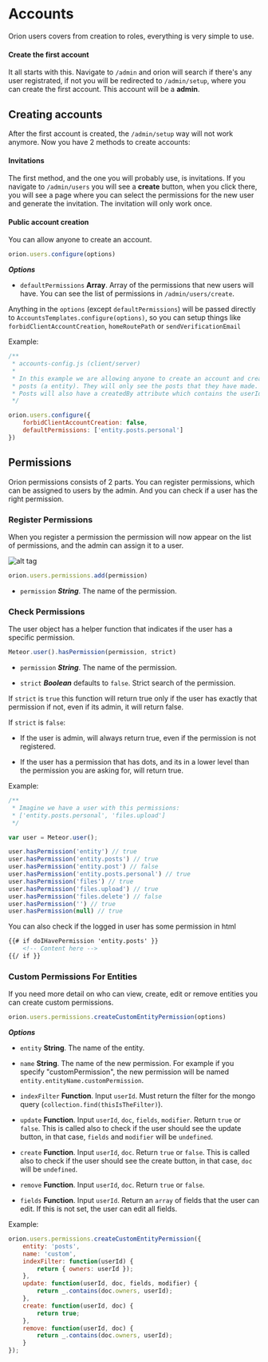 # Accounts

Orion users covers from creation to roles, everything is
very simple to use.

#### Create the first account

It all starts with this. Navigate to ```/admin``` and orion
will search if there's any user registrated, if not you will
be redirected to ```/admin/setup```, where you can create
the first account. This account will be a **admin**.

## Creating accounts

After the first account is created, the ```/admin/setup``` way
will not work anymore. Now you have 2 methods to create accounts:

#### Invitations

The first method, and the one you will probably use, is invitations.
If you navigate to ```/admin/users``` you will see a **create** button,
when you click there, you will see a page where you can select the
permissions for the new user and generate the invitation.
The invitation will only work once.

#### Public account creation

You can allow anyone to create an account.

```js
orion.users.configure(options)
```

***Options***

- ```defaultPermissions``` **Array**. Array of the permissions that new users will have.
You can see the list of permissions in ```/admin/users/create```.

Anything in the ```options``` (except ```defaultPermissions```) will be passed directly
to ```AccountsTemplates.configure(options)```, so you can setup things like ```forbidClientAccountCreation```, ```homeRoutePath``` or ```sendVerificationEmail```

Example:

```js
/**
 * accounts-config.js (client/server)
 *
 * In this example we are allowing anyone to create an account and create
 * posts (a entity). They will only see the posts that they have made.
 * Posts will also have a createdBy attribute which contains the userId.
 */

orion.users.configure({
    forbidClientAccountCreation: false,
    defaultPermissions: ['entity.posts.personal']
})
```

## Permissions

Orion permissions consists of 2 parts. You can register permissions,
which can be assigned to users by the admin. And you can check if a user
has the right permission.

### Register Permissions

When you register a permission the permission will now appear on the list
of permissions, and the admin can assign it to a user.

![alt tag](http://i.imgur.com/Guo41xU.png)

```js
orion.users.permissions.add(permission)
```

- ```permission``` ***String***. The name of the permission.

### Check Permissions

The user object has a helper function that indicates if the user has
a specific permission.

```js
Meteor.user().hasPermission(permission, strict)
```

- ```permission``` ***String***. The name of the permission.

- ```strict``` ***Boolean*** defaults to ```false```. Strict search of the permission.

If ```strict``` is ```true``` this function will return true only if the user
has exactly that permission if not, even if its admin, it will return false.

If ```strict``` is ```false```:

- If the user is admin, will always return true, even if the permission is not registered.

- If the user has a permission that has dots, and its in a lower level than the permission
you are asking for, will return true.

Example:

```js
/**
 * Imagine we have a user with this permissions:
 * ['entity.posts.personal', 'files.upload']
 */

var user = Meteor.user();

user.hasPermission('entity') // true
user.hasPermission('entity.posts') // true
user.hasPermission('entity.post') // false
user.hasPermission('entity.posts.personal') // true
user.hasPermission('files') // true
user.hasPermission('files.upload') // true
user.hasPermission('files.delete') // false
user.hasPermission('') // true
user.hasPermission(null) // true
```

You can also check if the logged in user has some permission in html

```html
{{# if doIHavePermission 'entity.posts' }}
    <!-- Content here -->
{{/ if }}
```

### Custom Permissions For Entities

If you need more detail on who can view, create, edit or remove entities you can
create custom permissions.

```js
orion.users.permissions.createCustomEntityPermission(options)
```

***Options***

- ```entity``` **String**. The name of the entity.

- ```name``` **String**. The name of the new permission.
For example if you specify "customPermission", the new permission will be
named ```entity.entityName.customPermission```.

- ```indexFilter``` **Function**. Input ```userId```. Must return the filter for the
mongo query (```collection.find(thisIsTheFilter)```).

- ```update``` **Function**. Input ```userId```, ```doc```, ```fields```, ```modifier```.
Return ```true``` or ```false```. This is called also to check if the user should see the update button,
in that case, ```fields``` and ```modifier``` will be ```undefined```.

- ```create``` **Function**. Input ```userId```, ```doc```.
Return ```true``` or ```false```. This is called also to check if the user should see the create button,
in that case, ```doc``` will be ```undefined```.

- ```remove``` **Function**. Input ```userId```, ```doc```.
Return ```true``` or ```false```.

- ```fields``` **Function**. Input ```userId```.
Return an ```array``` of fields that the user can edit. If this is not set, the user can edit all fields.

Example:

```js
orion.users.permissions.createCustomEntityPermission({
    entity: 'posts',
    name: 'custom',
    indexFilter: function(userId) {
        return { owners: userId });
    },
    update: function(userId, doc, fields, modifier) {
        return _.contains(doc.owners, userId);
    },
    create: function(userId, doc) {
        return true;
    },
    remove: function(userId, doc) {
        return _.contains(doc.owners, userId);
    }
});
```
